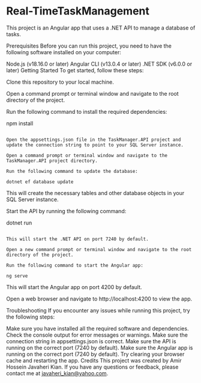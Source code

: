 # Real-TimeTaskManagement
This project is an Angular app that uses a .NET API to manage a database of tasks.

Prerequisites
Before you can run this project, you need to have the following software installed on your computer:

Node.js (v18.16.0 or later)
Angular CLI (v13.0.4 or later)
.NET SDK (v6.0.0 or later)
Getting Started
To get started, follow these steps:

Clone this repository to your local machine.

Open a command prompt or terminal window and navigate to the root directory of the project.

Run the following command to install the required dependencies:

npm install
```

Open the appsettings.json file in the TaskManager.API project and update the connection string to point to your SQL Server instance.

Open a command prompt or terminal window and navigate to the TaskManager.API project directory.

Run the following command to update the database:

dotnet ef database update
```

This will create the necessary tables and other database objects in your SQL Server instance.

Start the API by running the following command:

dotnet run
```

This will start the .NET API on port 7240 by default.

Open a new command prompt or terminal window and navigate to the root directory of the project.

Run the following command to start the Angular app:

ng serve
```

This will start the Angular app on port 4200 by default.

Open a web browser and navigate to http://localhost:4200 to view the app.

Troubleshooting
If you encounter any issues while running this project, try the following steps:

Make sure you have installed all the required software and dependencies.
Check the console output for error messages or warnings.
Make sure the connection string in appsettings.json is correct.
Make sure the API is running on the correct port (7240 by default).
Make sure the Angular app is running on the correct port (7240 by default).
Try clearing your browser cache and restarting the app.
Credits
This project was created by Amir Hossein Javaheri Kian. If you have any questions or feedback, please contact me at javaheri_kian@yahoo.com.
